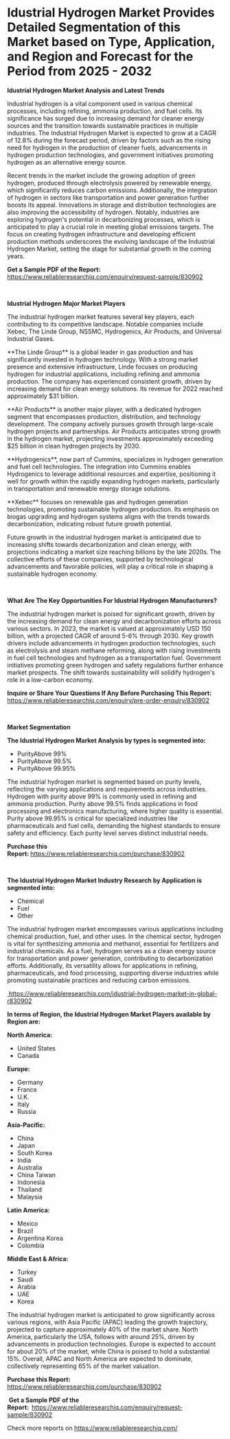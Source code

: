 <p><h1>Idustrial Hydrogen Market Provides Detailed Segmentation of this Market based on Type, Application, and Region and Forecast for the Period from 2025 - 2032</h1></p><p><strong>Idustrial Hydrogen Market Analysis and Latest Trends</strong></p>
<p><p>Industrial hydrogen is a vital component used in various chemical processes, including refining, ammonia production, and fuel cells. Its significance has surged due to increasing demand for cleaner energy sources and the transition towards sustainable practices in multiple industries. The Industrial Hydrogen Market is expected to grow at a CAGR of 12.8% during the forecast period, driven by factors such as the rising need for hydrogen in the production of cleaner fuels, advancements in hydrogen production technologies, and government initiatives promoting hydrogen as an alternative energy source.</p><p>Recent trends in the market include the growing adoption of green hydrogen, produced through electrolysis powered by renewable energy, which significantly reduces carbon emissions. Additionally, the integration of hydrogen in sectors like transportation and power generation further boosts its appeal. Innovations in storage and distribution technologies are also improving the accessibility of hydrogen. Notably, industries are exploring hydrogen's potential in decarbonizing processes, which is anticipated to play a crucial role in meeting global emissions targets. The focus on creating hydrogen infrastructure and developing efficient production methods underscores the evolving landscape of the Industrial Hydrogen Market, setting the stage for substantial growth in the coming years.</p></p>
<p><strong>Get a Sample PDF of the Report:&nbsp;</strong> <a href="https://www.reliableresearchiq.com/enquiry/request-sample/830902?utm_campaign=3513&utm_medium=2&utm_source=Github&utm_content=ia&utm_term=25032025&utm_id=idustrial-hydrogen">https://www.reliableresearchiq.com/enquiry/request-sample/830902</a></p>
<p>&nbsp;</p>
<p><strong>Idustrial Hydrogen Major Market Players</strong></p>
<p><p>The industrial hydrogen market features several key players, each contributing to its competitive landscape. Notable companies include Xebec, The Linde Group, NSSMC, Hydrogenics, Air Products, and Universal Industrial Gases. </p><p>**The Linde Group** is a global leader in gas production and has significantly invested in hydrogen technology. With a strong market presence and extensive infrastructure, Linde focuses on producing hydrogen for industrial applications, including refining and ammonia production. The company has experienced consistent growth, driven by increasing demand for clean energy solutions. Its revenue for 2022 reached approximately $31 billion.</p><p>**Air Products** is another major player, with a dedicated hydrogen segment that encompasses production, distribution, and technology development. The company actively pursues growth through large-scale hydrogen projects and partnerships. Air Products anticipates strong growth in the hydrogen market, projecting investments approximately exceeding $25 billion in clean hydrogen projects by 2030.</p><p>**Hydrogenics**, now part of Cummins, specializes in hydrogen generation and fuel cell technologies. The integration into Cummins enables Hydrogenics to leverage additional resources and expertise, positioning it well for growth within the rapidly expanding hydrogen markets, particularly in transportation and renewable energy storage solutions.</p><p>**Xebec** focuses on renewable gas and hydrogen generation technologies, promoting sustainable hydrogen production. Its emphasis on biogas upgrading and hydrogen systems aligns with the trends towards decarbonization, indicating robust future growth potential.</p><p>Future growth in the industrial hydrogen market is anticipated due to increasing shifts towards decarbonization and clean energy, with projections indicating a market size reaching billions by the late 2020s. The collective efforts of these companies, supported by technological advancements and favorable policies, will play a critical role in shaping a sustainable hydrogen economy.</p></p>
<p>&nbsp;</p>
<p><strong>What Are The Key Opportunities For Idustrial Hydrogen Manufacturers?</strong></p>
<p><p>The industrial hydrogen market is poised for significant growth, driven by the increasing demand for clean energy and decarbonization efforts across various sectors. In 2023, the market is valued at approximately USD 150 billion, with a projected CAGR of around 5-6% through 2030. Key growth drivers include advancements in hydrogen production technologies, such as electrolysis and steam methane reforming, along with rising investments in fuel cell technologies and hydrogen as a transportation fuel. Government initiatives promoting green hydrogen and safety regulations further enhance market prospects. The shift towards sustainability will solidify hydrogen's role in a low-carbon economy.</p></p>
<p><strong>Inquire or Share Your Questions If Any Before Purchasing This Report:</strong> <a href="https://www.reliableresearchiq.com/enquiry/pre-order-enquiry/830902?utm_campaign=3513&utm_medium=2&utm_source=Github&utm_content=ia&utm_term=25032025&utm_id=idustrial-hydrogen">https://www.reliableresearchiq.com/enquiry/pre-order-enquiry/830902</a></p>
<p>&nbsp;</p>
<p><strong>Market Segmentation</strong></p>
<p><strong>The Idustrial Hydrogen Market Analysis by types is segmented into:</strong></p>
<p><ul><li>PurityAbove 99%</li><li>PurityAbove 99.5%</li><li>PurityAbove 99.95%</li></ul></p>
<p><p>The industrial hydrogen market is segmented based on purity levels, reflecting the varying applications and requirements across industries. Hydrogen with purity above 99% is commonly used in refining and ammonia production. Purity above 99.5% finds applications in food processing and electronics manufacturing, where higher quality is essential. Purity above 99.95% is critical for specialized industries like pharmaceuticals and fuel cells, demanding the highest standards to ensure safety and efficiency. Each purity level serves distinct industrial needs.</p></p>
<p><strong>Purchase this Report:&nbsp;</strong><a href="https://www.reliableresearchiq.com/purchase/830902?utm_campaign=3513&utm_medium=2&utm_source=Github&utm_content=ia&utm_term=25032025&utm_id=idustrial-hydrogen">https://www.reliableresearchiq.com/purchase/830902</a></p>
<p>&nbsp;</p>
<p><strong>The Idustrial Hydrogen Market Industry Research by Application is segmented into:</strong></p>
<p><ul><li>Chemical</li><li>Fuel</li><li>Other</li></ul></p>
<p><p>The industrial hydrogen market encompasses various applications including chemical production, fuel, and other uses. In the chemical sector, hydrogen is vital for synthesizing ammonia and methanol, essential for fertilizers and industrial chemicals. As a fuel, hydrogen serves as a clean energy source for transportation and power generation, contributing to decarbonization efforts. Additionally, its versatility allows for applications in refining, pharmaceuticals, and food processing, supporting diverse industries while promoting sustainable practices and reducing carbon emissions.</p></p>
<p><a href="https://www.reliableresearchiq.com/idustrial-hydrogen-market-in-global-r830902?utm_campaign=3513&utm_medium=2&utm_source=Github&utm_content=ia&utm_term=25032025&utm_id=idustrial-hydrogen">&nbsp;https://www.reliableresearchiq.com/idustrial-hydrogen-market-in-global-r830902</a></p>
<p><strong>In terms of Region, the Idustrial Hydrogen Market Players available by Region are:</strong></p>
<p>
    <p> <strong> North America: </strong>
        <ul>
            <li>United States</li>
            <li>Canada</li>
        </ul>
        </p> 
    <p> <strong> Europe: </strong>
        <ul>
            <li>Germany</li>
            <li>France</li>
            <li>U.K.</li>
            <li>Italy</li>
            <li>Russia</li>
        </ul>
        </p> 
    <p> <strong> Asia-Pacific: </strong>
        <ul>
            <li>China</li>
            <li>Japan</li>
            <li>South Korea</li>
            <li>India</li>
            <li>Australia</li>
            <li>China Taiwan</li>
            <li>Indonesia</li>
            <li>Thailand</li>
            <li>Malaysia</li>
        </ul>
        </p> 
    <p> <strong> Latin America: </strong>
        <ul>
            <li>Mexico</li>
            <li>Brazil</li>
            <li>Argentina Korea</li>
            <li>Colombia</li>
        </ul>
        </p> 
    <p> <strong> Middle East & Africa: </strong>
        <ul>
            <li>Turkey</li>
            <li>Saudi</li>
            <li>Arabia</li>
            <li>UAE</li>
            <li>Korea</li>
        </ul>
    </p>
    </p>
<p><p>The industrial hydrogen market is anticipated to grow significantly across various regions, with Asia Pacific (APAC) leading the growth trajectory, projected to capture approximately 40% of the market share. North America, particularly the USA, follows with around 25%, driven by advancements in production technologies. Europe is expected to account for about 20% of the market, while China is poised to hold a substantial 15%. Overall, APAC and North America are expected to dominate, collectively representing 65% of the market valuation.</p></p>
<p><strong>Purchase this Report: </strong><a href="https://www.reliableresearchiq.com/purchase/830902?utm_campaign=3513&utm_medium=2&utm_source=Github&utm_content=ia&utm_term=25032025&utm_id=idustrial-hydrogen">https://www.reliableresearchiq.com/purchase/830902</a></p>
<p>&nbsp;<strong>Get a Sample PDF of the Report:&nbsp;&nbsp;</strong><a href="https://www.reliableresearchiq.com/enquiry/request-sample/830902?utm_campaign=3513&utm_medium=2&utm_source=Github&utm_content=ia&utm_term=25032025&utm_id=idustrial-hydrogen">https://www.reliableresearchiq.com/enquiry/request-sample/830902</a></p>
<p><strong></strong></p>
<p>Check more reports on <a href="https://www.reliableresearchiq.com/?utm_campaign=3513&utm_medium=2&utm_source=Github&utm_content=ia&utm_term=25032025&utm_id=idustrial-hydrogen">https://www.reliableresearchiq.com/</a></p>